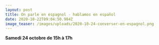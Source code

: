 ```yaml
---
layout: post
title: On parle en espagnol - hablamos en español
date: 2020-10-22T09:04:50.984Z
image_teaser: /images/uploads/2020-10-24-converser-en-espagnol.png
---
```

**Samedi 24 octobre de 15h à 17h**